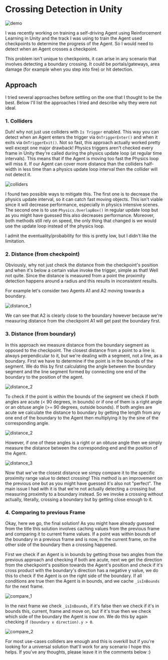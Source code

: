 # Crossing Detection in Unity

![demo](assets/log-3/demo.gif)

I was recently working on training a self-driving Agent using Reinforcement Learning in Unity and the track I was using to train the Agent used checkpoints to determine the progress of the Agent. So I would need to detect when an Agent crosses a checkpoint.

This problem isn't unique to checkpoints, it can arise in any scenario that involves detecting a boundary crossing. It could be portals/gateways, area damage (for example when you step into fire) or hit detection.

## Approach

I tried several approaches before settling on the one that I thought to be the best. Below I'll list the approaches I tried and describe why they were not ideal.

### 1. Colliders

Duh! why not just use colliders with `Is Trigger` enabled. This way you can detect when an Agent enters the trigger via `OnTriggerEnter()` and when it exits via `OnTriggerExit()`. Not so fast, this approach actually worked pretty well except one major drawback! Physics triggers aren't checked every frame in Unity they're called during the physics update loop (at regular time intervals). This means that if the Agent is moving too fast the Physics loop will miss it. If our Agent can cover more distance than the colliders half-width in less time than a physics update loop interval then the collider will not detect it.

![colliders](./assets/log-3/colliders.png)

I found two possible ways to mitigate this. The first one is to decrease the physics update interval, so it can catch fast moving objects. This isn't viable since it will decrease performance, especially in physics intensive scenes. The second one is to use `Physics.OverlapBox()` in regular update loop but as you might have guessed this also decreases performance. Moreover, both methods still rely on speed, the only thing that changed is we would use the update loop instead of the physics loop.

I admit the eventuality/probability for this is pretty low, but I didn't like the limitation.

### 2. Distance (from checkpoint)

Obviously, why not just check the distance from the checkpoint's position and when it's below a certain value invoke the trigger, simple as that! Well not quite. Since the distance is measured from a point the proximity detection happens around a radius and this results in inconsistent results.

For example let's consider two Agents A1 and A2 moving towards a boundary.

![distance_1](./assets/log-3/distance_1.png)

We can see that A2 is clearly close to the boundary however because we're measuring distance from the checkpoint A1 will get past the boundary first.

### 3. Distance (from boundary)

In this approach we measure distance from the boundary segment as opposed to the checkpoint. The closest distance from a point to a line is always perpendicular to it, but we're dealing with a segment, not a line, as a boundary. First we have to determine if the point is in the bounds of the segment. We do this by first calculating the angle between the boundary segment and the line segment formed by connecting one end of the boundary to the position of the agent.

![distance_2](./assets/log-3/distance_2.png)

To check if the point is within the bounds of the segment we check if both angles are acute (< 90 degrees, in bounds) or if one of them is a right angle or an obtuse angle (>= 90 degrees, outside bounds). If both angles are acute we calculate the distance to boundary by getting the length from any one end of the boundary to the Agent then multiplying it by the sine of the corresponding angle.

![distance_2](./assets/log-3/distance_3.png)

However, if one of these angles is a right or an obtuse angle then we simply measure the distance between the corresponding end and the position of the Agent.

![distance_3](./assets/log-3/distance_4.png)

Now that we've the closest distance we simpy compare it to the specific proximity range value to detect crossing! This method is an improvement on the previous one but as you might have guessed it's also not "perfect". The main issue I had with it is that we're not actually detecting a crossing but measuring proximity to a boundary instead. So we invoke a crossing without actually, literally, crossing a boundary but by getting close enough to it.

### 4. Comparing to previous Frame

Okay, here we go, the final solution! As you might have already guessed from the title this solution involves caching values from the previous frame and comparing it to current frame values. If a point was within bounds of the boundary in a previous frame and is now, in the current frame, on the other side of the boundary then a crossing happened.

First we check if an Agent is in bounds by getting those two angles from the previous approach and checking if both are acute, next we get the direction from the checkpoint's position towards the Agent's position and check if it's cross product with the boundary's direction has a negative y value, we do this to check if the Agent is on the right side of the boundary. If all conditions are true then the Agent is in bounds, and we cache `_isInBounds` for the next frame.

![compare_1](./assets/log-3/compare_1.png)

In the next frame we check `_isInBounds`, if it's false then we check if it's in bounds this, current, frame and move on, but if it's true then we check which side of the boundary the Agent is now on. We do this by again checking if `(boundary x direction).y > 0`.

![compare_2](./assets/log-3/compare_2.png)

For most use-cases colliders are enough and this is overkill but if you're looking for a universal solution that'll work for any scenario I hope this helps. If you've any thoughts, please leave it in the comments below :)

<script src="https://giscus.app/client.js"
        data-repo="rob1997/devlog"
        data-repo-id="R_kgDONZfyUg"
        data-category="Announcements"
        data-category-id="DIC_kwDONZfyUs4Ck-Na"
        data-mapping="pathname"
        data-strict="0"
        data-reactions-enabled="1"
        data-emit-metadata="0"
        data-input-position="top"
        data-theme="dark"
        data-lang="en"
        crossorigin="anonymous"
        async>
</script>
